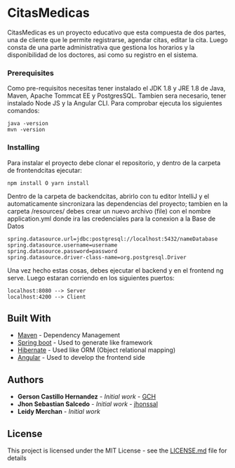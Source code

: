 # CitasMedicas

CitasMedicas es un proyecto educativo que esta compuesta de dos partes, una de cliente que le permite registrarse, agendar citas, editar la cita.
Luego consta de una parte administrativa que gestiona los horarios y la disponibilidad de los doctores, asi como su registro en el sistema.

### Prerequisites

Como pre-requisitos necesitas tener instalado el JDK 1.8 y JRE 1.8 de Java, Maven, Apache Tommcat EE y PostgresSQL.
Tambien sera necesario, tener instalado Node JS y la Angular CLI. Para comprobar ejecuta los siguientes comandos:

```
java -version
mvn -version
```

### Installing

Para instalar el proyecto debe clonar el repositorio, y dentro de la carpeta de frontendcitas ejecutar:
```
npm install O yarn install
```
Dentro de la carpeta de backendcitas, abrirlo con tu editor IntelliJ y el automaticamente sincronizara las dependencias del proyecto; tambien en la carpeta /resources/ debes crear un nuevo archivo (file) con el nombre application.yml donde ira las credenciales para la
conexion a la Base de Datos
```
spring.datasource.url=jdbc:postgresql://localhost:5432/nameDatabase
spring.datasource.username=username
spring.datasource.password=password
spring.datasource.driver-class-name=org.postgresql.Driver
```
Una vez hecho estas cosas, debes ejecutar el backend y en el frontend ng serve. Luego estaran corriendo en los siguientes puertos:
```
localhost:8080 --> Server
localhost:4200 --> Client
```

## Built With

* [Maven](https://maven.apache.org/) - Dependency Management
* [Spring boot](https://spring.io/projects/spring-boot) - Used to generate like framework
* [Hibernate](https://hibernate.org/) - Used like ORM (Object relational mapping)
* [Angular](https://angular.io) - Used to develop the frontend side

## Authors

* **Gerson Castillo Hernandez** - *Initial work* - [GCH](https://github.com/GCH77)
* **Jhon Sebastian Salcedo** - *Initial work* - [jhonssal](https://github.com/jhonssal)
* **Leidy Merchan** - *Initial work*

## License

This project is licensed under the MIT License - see the [LICENSE.md](LICENSE.md) file for details
